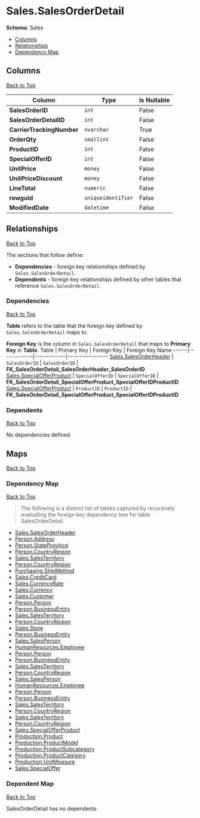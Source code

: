# Sales.SalesOrderDetail

**Schema**: Sales
* [Columns](#columns)
* [Relationships](#relationships)
* [Dependency Map](#dependency-map)

## Columns
[Back to Top](#salesorderdetail)

Column | Type | Is Nullable
-------|------|------------
**SalesOrderID** | `int` | False
**SalesOrderDetailID** | `int` | False
**CarrierTrackingNumber** | `nvarchar` | True
**OrderQty** | `smallint` | False
**ProductID** | `int` | False
**SpecialOfferID** | `int` | False
**UnitPrice** | `money` | False
**UnitPriceDiscount** | `money` | False
**LineTotal** | `numeric` | False
**rowguid** | `uniqueidentifier` | False
**ModifiedDate** | `datetime` | False

## Relationships
[Back to Top](#salesorderdetail)


The sections that follow define:
* **Dependencies** - foreign key relationships defined by `Sales.SalesOrderDetail`.
* **Dependents** - foreign key relationships defined by other tables that reference `Sales.SalesOrderDetail`.

### Dependencies
[Back to Top](#salesorderdetail)


**Table** refers to the table that the foreign key defined by `Sales.SalesOrderDetail` maps to.

**Foreign Key** is the column in `Sales.SalesOrderDetail` that maps to **Primary Key** in **Table**.
Table | Primary Key | Foreign Key | Foreign Key Name
------|-------------|-------------|-----------------
[Sales.SalesOrderHeader](./SalesOrderHeader.md) | `SalesOrderID` | `SalesOrderID` | **FK_SalesOrderDetail_SalesOrderHeader_SalesOrderID**
[Sales.SpecialOfferProduct](./SpecialOfferProduct.md) | `SpecialOfferID` | `SpecialOfferID` | **FK_SalesOrderDetail_SpecialOfferProduct_SpecialOfferIDProductID**
[Sales.SpecialOfferProduct](./SpecialOfferProduct.md) | `ProductID` | `ProductID` | **FK_SalesOrderDetail_SpecialOfferProduct_SpecialOfferIDProductID**

### Dependents
[Back to Top](#salesorderdetail)

No dependencies defined

## Maps
[Back to Top](#salesorderdetail)

### Dependency Map
[Back to Top](#salesorderdetail)

> The following is a distinct list of tables captured by recursively evaluating the foreign key dependency tree for table SalesOrderDetail.

* [Sales.SalesOrderHeader](./SalesOrderHeader.md)
* [Person.Address](../Person/Address.md)
* [Person.StateProvince](./StateProvince.md)
* [Person.CountryRegion](./CountryRegion.md)
* [Sales.SalesTerritory](../Sales/SalesTerritory.md)
* [Person.CountryRegion](../Person/CountryRegion.md)
* [Purchasing.ShipMethod](../Purchasing/ShipMethod.md)
* [Sales.CreditCard](./CreditCard.md)
* [Sales.CurrencyRate](./CurrencyRate.md)
* [Sales.Currency](./Currency.md)
* [Sales.Customer](./Customer.md)
* [Person.Person](../Person/Person.md)
* [Person.BusinessEntity](./BusinessEntity.md)
* [Sales.SalesTerritory](./SalesTerritory.md)
* [Person.CountryRegion](../Person/CountryRegion.md)
* [Sales.Store](./Store.md)
* [Person.BusinessEntity](../Person/BusinessEntity.md)
* [Sales.SalesPerson](./SalesPerson.md)
* [HumanResources.Employee](../HumanResources/Employee.md)
* [Person.Person](../Person/Person.md)
* [Person.BusinessEntity](./BusinessEntity.md)
* [Sales.SalesTerritory](./SalesTerritory.md)
* [Person.CountryRegion](../Person/CountryRegion.md)
* [Sales.SalesPerson](./SalesPerson.md)
* [HumanResources.Employee](../HumanResources/Employee.md)
* [Person.Person](../Person/Person.md)
* [Person.BusinessEntity](./BusinessEntity.md)
* [Sales.SalesTerritory](./SalesTerritory.md)
* [Person.CountryRegion](../Person/CountryRegion.md)
* [Sales.SalesTerritory](./SalesTerritory.md)
* [Person.CountryRegion](../Person/CountryRegion.md)
* [Sales.SpecialOfferProduct](./SpecialOfferProduct.md)
* [Production.Product](../Production/Product.md)
* [Production.ProductModel](./ProductModel.md)
* [Production.ProductSubcategory](./ProductSubcategory.md)
* [Production.ProductCategory](./ProductCategory.md)
* [Production.UnitMeasure](./UnitMeasure.md)
* [Sales.SpecialOffer](./SpecialOffer.md)
### Dependent Map
[Back to Top](#salesorderdetail)

SalesOrderDetail has no dependents
